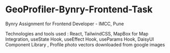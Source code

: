 # GeoProfiler-Bynry-Frontend-Task
Bynry Assignment for Frontend Developer - IMCC, Pune

Technologies and tools used : React, TailwindCSS, MapBox for Map Integration, useState Hook, useEffect Hook, useParams Hook, DaisyUI Component Library , Profile photo vectors downloaded from google images
